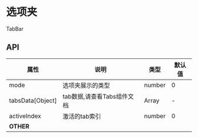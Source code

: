 # 选项夹

TabBar

## API

| 属性              | 说明                     | 类型     | 默认值   |
| ---------------   | ----------------------  | ------ | ----- |
| mode              | 选项夹展示的类型          | number | 0     |
| tabsData[Object]  | tab数据,请查看Tabs组件文档 | Array | -     |
| activeIndex       | 激活的tab索引             | number | 0     |
| **OTHER** |                                  |        |         |



